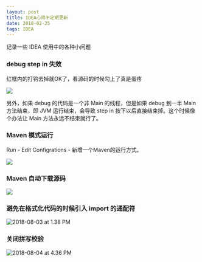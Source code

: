```yaml
---
layout: post
title: IDEA心得不定期更新
date: 2018-02-25
tags: IDEA
---
```


记录一些 IDEA 使用中的各种小问题

### debug step in 失效

红框内的打钩去掉就OK了，看源码的时候勾上了真是蛋疼

![](http://note-1255449501.file.myqcloud.com/2018-02-25-070051.png)

另外，如果 debug 的代码是一个非 Main 的线程，但是如果 debug 到一半 Main 方法结束，即 JVM 运行结束，会导致 step in 按下以后直接结束掉。这个时候像个办法让 Main 方法永远不结束就行了。 

<!-- more -->

### Maven 模式运行

Run - Edit Configrations - 新增一个Maven的运行方式。

![](http://note-1255449501.file.myqcloud.com/2018-03-22-080451.png)

### Maven 自动下载源码

![](http://note-1255449501.file.myqcloud.com/2018-04-26-021913.png)

### 避免在格式化代码的时候引入 import 的通配符

![2018-08-03 at 1.38 PM](http://note-1255449501.file.myqcloud.com/2018-08-03-053908.png)

### 关闭拼写校验

![2018-08-04 at 4.36 PM](http://note-1255449501.file.myqcloud.com/2018-08-04-083725.png)